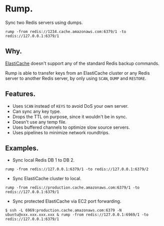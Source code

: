 # Rump.

Sync two Redis servers using dumps.

`rump -from redis://1234.cache.amazonaws.com:6379/1 -to redis://127.0.0.1:6379/1`

## Why.

[ElastiCache]( http://docs.aws.amazon.com/AmazonElastiCache/latest/UserGuide/ClientConfig.RestrictedCommands.html ) doesn't support any of the standard Redis backup commands.

Rump is able to transfer keys from an ElastiCache cluster or any Redis server to another Redis server, by only using `SCAN`, `DUMP` and `RESTORE`.

## Features.

- Uses `SCAN` instead of `KEYS` to avoid DoS your own server.
- Can sync any key type.
- Drops the TTL on purpose, since it wouldn't be in sync.
- Doesn't use any temp file.
- Uses buffered channels to optimize slow source servers.
- Uses pipelines to minimize network roundtrips.

## Examples.

- Sync local Redis DB 1 to DB 2.

`rump -from redis://127.0.0.1:6379/1 -to redis://127.0.0.1:6379/2`

- Sync ElastiCache cluster to local.

`rump -from redis://production.cache.amazonaws.com:6379/1 -to redis://127.0.0.1:6379/1`

- Sync protected ElastiCache via EC2 port forwarding.

`$ ssh -L 6969:production.cache.amazonaws.com:6379 -N ubuntu@xxx.xxx.xxx.xxx &
rump -from redis://127.0.0.1:6969/1 -to redis://127.0.0.1:6379/1
`
